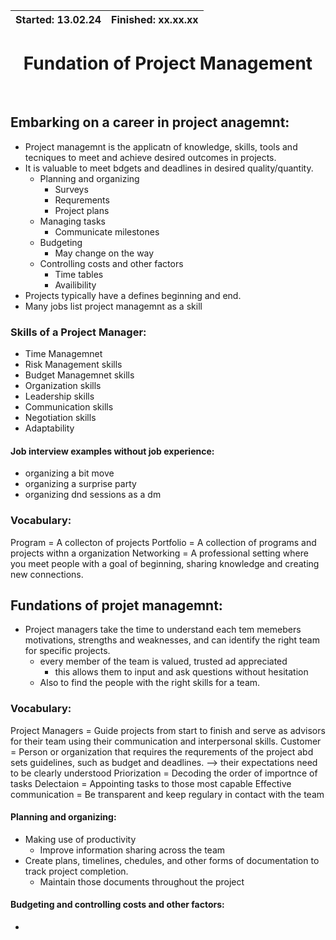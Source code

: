 | Started: 13.02.24 | Finished: xx.xx.xx |
| ----------        | ------------       |

<div align="center">

# Fundation of Project Management

</div><br>

## Embarking on a career in project anagemnt:

- Project managemnt is the applicatn of knowledge, skills, tools and tecniques to meet and achieve desired outcomes in projects.
- It is valuable to meet bdgets and deadlines in desired quality/quantity.
  - Planning and organizing
    - Surveys
    - Requrements
    - Project plans
  - Managing tasks
    - Communicate milestones
  - Budgeting
    - May change on the way
  - Controlling costs and other factors
    - Time tables
    - Availibility
- Projects typically have a defines beginning and end.
- Many jobs list project managemnt as a skill

### Skills of a Project Manager:
- Time Managemnet
- Risk Management skills
- Budget Managemnet skills
- Organization skills
- Leadership skills
- Communication skills
- Negotiation skills
- Adaptability

#### Job interview examples without job experience:
- organizing a bit move
- organizing a surprise party
- organizing dnd sessions as a dm

### Vocabulary:
Program = A collecton of projects
Portfolio = A collection of programs and projects withn a organization
Networking = A professional setting where you meet people with a goal of beginning, sharing knowledge and creating new connections.

## Fundations of projet managemnt:

- Project managers take the time to understand each tem memebers motivations, strengths and weaknesses, and can identify the right team for specific projects.
  - every member of the team is valued, trusted ad appreciated
    - this allows them to input and ask questions without hesitation
  - Also to find the people with the right skills for a team.

### Vocabulary:
Project Managers = Guide projects from start to finish and serve as advisors for their team using their communication and interpersonal skills.
Customer = Person or organization that requires the requrements of the project abd sets guidelines, such as budget and deadlines. --> their expectations need to be clearly understood
Priorization = Decoding the order of importnce of tasks
Delectaion = Appointing tasks to those most capable
Effective communication = Be transparent and keep regulary in contact with the team

#### Planning and organizing:
- Making use of productivity
  - Improve information sharing across the team
- Create plans, timelines, chedules, and other forms of documentation to track project completion.
  - Maintain those documents throughout the project
 
#### Budgeting and controlling costs and other factors:
-  
